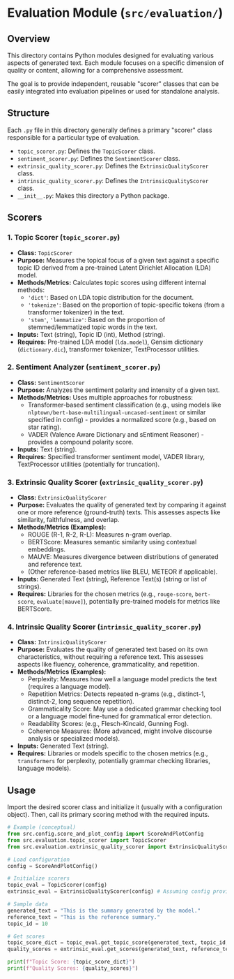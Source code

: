# Evaluation Module (`src/evaluation/`)

## Overview

This directory contains Python modules designed for evaluating various aspects of generated text. Each module focuses on a specific dimension of quality or content, allowing for a comprehensive assessment.

The goal is to provide independent, reusable "scorer" classes that can be easily integrated into evaluation pipelines or used for standalone analysis.

## Structure

Each `.py` file in this directory generally defines a primary "scorer" class responsible for a particular type of evaluation.

-   `topic_scorer.py`: Defines the `TopicScorer` class.
-   `sentiment_scorer.py`: Defines the `SentimentScorer` class.
-   `extrinsic_quality_scorer.py`: Defines the `ExtrinsicQualityScorer` class.
-   `intrinsic_quality_scorer.py`: Defines the `IntrinsicQualityScorer` class.
-   `__init__.py`: Makes this directory a Python package.

## Scorers

### 1. Topic Scorer (`topic_scorer.py`)

-   **Class:** `TopicScorer`
-   **Purpose:** Measures the topical focus of a given text against a specific topic ID derived from a pre-trained Latent Dirichlet Allocation (LDA) model.
-   **Methods/Metrics:** Calculates topic scores using different internal methods:
    -   `'dict'`: Based on LDA topic distribution for the document.
    -   `'tokenize'`: Based on the proportion of topic-specific tokens (from a transformer tokenizer) in the text.
    -   `'stem'`, `'lemmatize'`: Based on the proportion of stemmed/lemmatized topic words in the text.
-   **Inputs:** Text (string), Topic ID (int), Method (string).
-   **Requires:** Pre-trained LDA model (`lda.model`), Gensim dictionary (`dictionary.dic`), transformer tokenizer, TextProcessor utilities.

### 2. Sentiment Analyzer (`sentiment_scorer.py`)

-   **Class:** `SentimentScorer`
-   **Purpose:** Analyzes the sentiment polarity and intensity of a given text.
-   **Methods/Metrics:** Uses multiple approaches for robustness:
    -   Transformer-based sentiment classification (e.g., using models like `nlptown/bert-base-multilingual-uncased-sentiment` or similar specified in config) - provides a normalized score (e.g., based on star rating).
    -   VADER (Valence Aware Dictionary and sEntiment Reasoner) - provides a compound polarity score.
-   **Inputs:** Text (string).
-   **Requires:** Specified transformer sentiment model, VADER library, TextProcessor utilities (potentially for truncation).

### 3. Extrinsic Quality Scorer (`extrinsic_quality_scorer.py`)

-   **Class:** `ExtrinsicQualityScorer`
-   **Purpose:** Evaluates the quality of generated text by comparing it against one or more reference (ground-truth) texts. This assesses aspects like similarity, faithfulness, and overlap.
-   **Methods/Metrics (Examples):**
    -   ROUGE (R-1, R-2, R-L): Measures n-gram overlap.
    -   BERTScore: Measures semantic similarity using contextual embeddings.
    -   MAUVE: Measures divergence between distributions of generated and reference text.
    -   (Other reference-based metrics like BLEU, METEOR if applicable).
-   **Inputs:** Generated Text (string), Reference Text(s) (string or list of strings).
-   **Requires:** Libraries for the chosen metrics (e.g., `rouge-score`, `bert-score`, `evaluate[mauve]`), potentially pre-trained models for metrics like BERTScore.

### 4. Intrinsic Quality Scorer (`intrinsic_quality_scorer.py`)

-   **Class:** `IntrinsicQualityScorer`
-   **Purpose:** Evaluates the quality of generated text based on its own characteristics, without requiring a reference text. This assesses aspects like fluency, coherence, grammaticality, and repetition.
-   **Methods/Metrics (Examples):**
    -   Perplexity: Measures how well a language model predicts the text (requires a language model).
    -   Repetition Metrics: Detects repeated n-grams (e.g., distinct-1, distinct-2, long sequence repetition).
    -   Grammaticality Score: May use a dedicated grammar checking tool or a language model fine-tuned for grammatical error detection.
    -   Readability Scores: (e.g., Flesch-Kincaid, Gunning Fog).
    -   Coherence Measures: (More advanced, might involve discourse analysis or specialized models).
-   **Inputs:** Generated Text (string).
-   **Requires:** Libraries or models specific to the chosen metrics (e.g., `transformers` for perplexity, potentially grammar checking libraries, language models).

## Usage

Import the desired scorer class and initialize it (usually with a configuration object). Then, call its primary scoring method with the required inputs.

```python
# Example (conceptual)
from src.config.score_and_plot_config import ScoreAndPlotConfig
from src.evaluation.topic_scorer import TopicScorer
from src.evaluation.extrinsic_quality_scorer import ExtrinsicQualityScorer

# Load configuration
config = ScoreAndPlotConfig()

# Initialize scorers
topic_eval = TopicScorer(config)
extrinsic_eval = ExtrinsicQualityScorer(config) # Assuming config provides necessary paths/models

# Sample data
generated_text = "This is the summary generated by the model."
reference_text = "This is the reference summary."
topic_id = 10

# Get scores
topic_score_dict = topic_eval.get_topic_score(generated_text, topic_id, method='dict')
quality_scores = extrinsic_eval.get_scores(generated_text, reference_text) # Method name might vary

print(f"Topic Score: {topic_score_dict}")
print(f"Quality Scores: {quality_scores}")